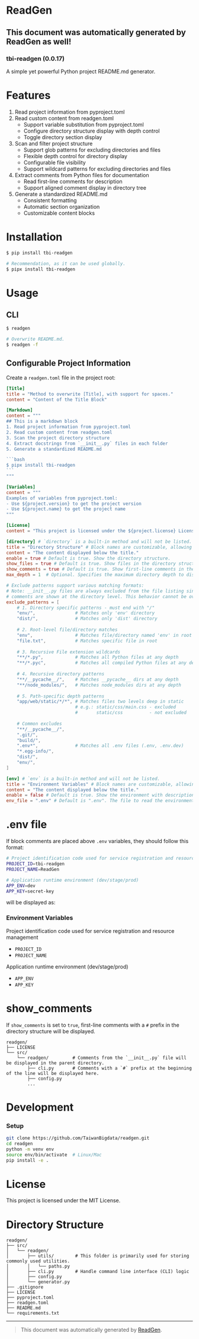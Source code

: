 # ReadGen

## This document was automatically generated by ReadGen as well!
### tbi-readgen (0.0.17)
A simple yet powerful Python project README.md generator.


# Features

1. Read project information from pyproject.toml
2. Read custom content from readgen.toml
    - Support variable substitution from pyproject.toml
    - Configure directory structure display with depth control
    - Toggle directory section display
3. Scan and filter project structure
    - Support glob patterns for excluding directories and files
    - Flexible depth control for directory display
    - Configurable file visibility
    - Support wildcard patterns for excluding directories and files
4. Extract comments from Python files for documentation
    - Read first-line comments for description
    - Support aligned comment display in directory tree
5. Generate a standardized README.md
    - Consistent formatting
    - Automatic section organization
    - Customizable content blocks


# Installation

```bash
$ pip install tbi-readgen

# Recommendation, as it can be used globally.
$ pipx install tbi-readgen
```


# Usage

## CLI
```bash
$ readgen

# Overwrite README.md.
$ readgen -f
```

## Configurable Project Information
Create a `readgen.toml` file in the project root:
````toml
[Title]
title = "Method to overwrite [Title], with support for spaces."
content = "Content of the Title Block"

[Markdown]
content = """
## This is a markdown block
1. Read project information from pyproject.toml
2. Read custom content from readgen.toml
3. Scan the project directory structure
4. Extract docstrings from `__init__.py` files in each folder
5. Generate a standardized README.md

```bash
$ pipx install tbi-readgen
```
"""

[Variables]
content = """
Examples of variables from pyproject.toml:
- Use ${project.version} to get the project version
- Use ${project.name} to get the project name
"""

[License]
content = "This project is licensed under the ${project.license} License."

[directory] # `directory` is a built-in method and will not be listed.
title = "Directory Structure" # Block names are customizable, allowing you to override the default "Directory Structure."
content = "The content displayed below the title."
enable = true # Default is true. Show the directory structure.
show_files = true # Default is true. Show files in the directory structure.
show_comments = true # Default is true. Show first-line comments in the directory structure.
max_depth = 1  # Optional. Specifies the maximum directory depth to display. Omit this line for no limit.

# Exclude patterns support various matching formats:
# Note: __init__.py files are always excluded from the file listing since their 
# comments are shown at the directory level. This behavior cannot be overridden.
exclude_patterns = [
    # 1. Directory specific patterns - must end with "/"
    "env/",               # Matches only 'env' directory
    "dist/",              # Matches only 'dist' directory
    
    # 2. Root-level file/directory matches
    "env",                # Matches file/directory named 'env' in root
    "file.txt",           # Matches specific file in root
    
    # 3. Recursive File extension wildcards
    "**/*.py",            # Matches all Python files at any depth
    "**/*.pyc",           # Matches all compiled Python files at any depth
    
    # 4. Recursive directory patterns
    "**/__pycache__/",    # Matches __pycache__ dirs at any depth
    "**/node_modules/",   # Matches node_modules dirs at any depth
    
    # 5. Path-specific depth patterns
    "app/web/static/*/*", # Matches files two levels deep in static
                          # e.g.: static/css/main.css - excluded
                          #       static/css          - not excluded
    
    # Common excludes
    "**/__pycache__/",
    ".git/",
    "build/",
    ".env*",              # Matches all .env files (.env, .env.dev)
    "*.egg-info/",
    "dist/",
    "env/",
]

[env] # `env` is a built-in method and will not be listed.
title = "Environment Variables" # Block names are customizable, allowing you to override the default "Environment Variables."
content = "The content displayed below the title."
enable = false # Default is true. Show the environment with description from the .env file.
env_file = ".env" # Default is ".env". The file to read the environment variables from.
````

# .env file

If block comments are placed above `.env` variables, they should follow this format:
```sh
# Project identification code used for service registration and resource management
PROJECT_ID=tbi-readgen
PROJECT_NAME=ReadGen

# Application runtime environment (dev/stage/prod)
APP_ENV=dev
APP_KEY=secret-key
```
will be displayed as:

### Environment Variables

Project identification code used for service registration and resource management

- `PROJECT_ID`
- `PROJECT_NAME`

Application runtime environment (dev/stage/prod)

- `APP_ENV`
- `APP_KEY`

# show_comments

If `show_comments` is set to `true`, first-line comments with a `#` prefix in the directory structure will be displayed.
```
readgen/
├── LICENSE
└── src/
    └── readgen/         # Comments from the `__init__.py` file will be displayed in the parent directory.
        ├── cli.py       # Comments with a `#` prefix at the beginning of the line will be displayed here.
        ├── config.py
        ...
```


# Development

### Setup
```bash
git clone https://github.com/TaiwanBigdata/readgen.git
cd readgen
python -m venv env
source env/bin/activate  # Linux/Mac
pip install -e .
```


# License

This project is licensed under the MIT License.


# Directory Structure

```
readgen/
├── src/
│   └── readgen/
│       ├── utils/        # This folder is primarily used for storing commonly used utilities.
│       │   └── paths.py
│       ├── cli.py        # Handle command line interface (CLI) logic
│       ├── config.py
│       └── generator.py
├── .gitignore
├── LICENSE
├── pyproject.toml
├── readgen.toml
├── README.md
└── requirements.txt
```


---
> This document was automatically generated by [ReadGen](https://github.com/TaiwanBigdata/readgen).
